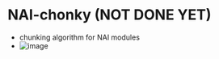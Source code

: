 # NAI-chonky (NOT DONE YET)
- chunking algorithm for NAI modules
- ![image](https://user-images.githubusercontent.com/112716905/214497391-05f57fb1-9f10-43c2-953e-ce907cd89b1b.png)
